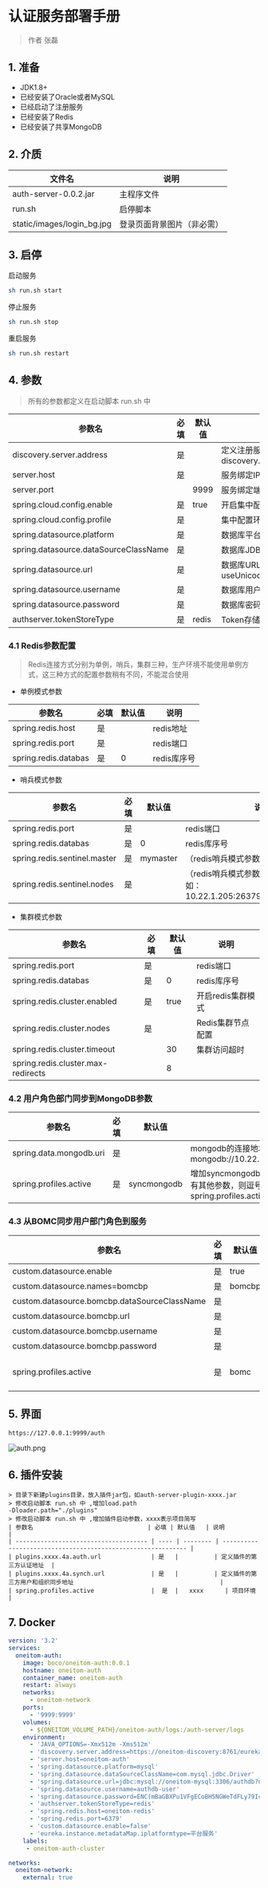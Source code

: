 # 认证服务部署手册

> 作者 张磊

## 1. 准备

* JDK1.8+
* 已经安装了Oracle或者MySQL
* 已经启动了注册服务
* 已经安装了Redis
* 已经安装了共享MongoDB

## 2. 介质

| 文件名                     | 说明                       |
| -------------------------- | -------------------------- |
| auth-server-0.0.2.jar      | 主程序文件                 |
| run.sh                     | 启停脚本                   |
| static/images/login_bg.jpg | 登录页面背景图片（非必需） |

## 3. 启停

启动服务

```bash
sh run.sh start
```

停止服务

```bash
sh run.sh stop
```

 重启服务

```bash
sh run.sh restart
```

## 4. 参数

> 所有的参数都定义在启动脚本 run.sh 中 

| 参数名                                | 必填 | 默认值   | 说明                                                         |
| ------------------------------------- | ---- | -------- | ------------------------------------------------------------ |
| discovery.server.address              | 是   |          | 定义注册服务的地址，当集群模式时配置多个地址逗号分隔  discovery.server.address=https://192.168.0.1:8761/eureka/,https://192.168.0.2:8761/eureka/ |
| server.host                           | 是   |          | 服务绑定IP                                                   |
| server.port                           |      | 9999     | 服务绑定端口                                                 |
| spring.cloud.config.enable            | 是   | true     | 开启集中配置功能                                             |
| spring.cloud.config.profile           | 是   |          | 集中配置环境名，例如：生产环境                               |
| spring.datasource.platform            | 是   |          | 数据库平台类型配置，例如：mysql                              |
| spring.datasource.dataSourceClassName | 是   |          | 数据库JDBC驱动，例如：com.mysql.jdbc.Driver                  |
| spring.datasource.url                 | 是   |          | 数据库URL，例如：jdbc:mysql://oneitom-mysql:3306/authdb?useUnicode=true&characterEncoding=utf-8&autoReconnect=true |
| spring.datasource.username            | 是   |          | 数据库用户名                                                 |
| spring.datasource.password            | 是   |          | 数据库密码                                                   |
| authserver.tokenStoreType             | 是   | redis    | Token存储方式                                                |

### 4.1 Redis参数配置

> Redis连接方式分别为单例，哨兵，集群三种，生产环境不能使用单例方式，这三种方式的配置参数稍有不同，不能混合使用

*  单例模式参数

| 参数名                                | 必填 | 默认值   | 说明                                                         |
| ------------------------------------- | ---- | -------- | ------------------------------------------------------------ |
| spring.redis.host                     | 是   |          | redis地址                               |
| spring.redis.port                     | 是   |          | redis端口                                                    |
| spring.redis.databas                  | 是   | 0        | redis库序号                                                  |

* 哨兵模式参数

| 参数名                       | 必填 | 默认值   | 说明                                                         |
| ---------------------------- | ---- | -------- | ------------------------------------------------------------ |
| spring.redis.port            | 是   |          | redis端口                                                    |
| spring.redis.databas         | 是   | 0        | redis库序号                                                  |
| spring.redis.sentinel.master | 是   | mymaster | （redis哨兵模式参数），master名称                            |
| spring.redis.sentinel.nodes  | 是   |          | （redis哨兵模式参数），node端口地址，例如：10.22.1.205:26379,10.22.1.204:26379 |

* 集群模式参数

| 参数名                             | 必填 | 默认值 | 说明              |
| ---------------------------------- | ---- | ------ | ----------------- |
| spring.redis.port                  | 是   |        | redis端口         |
| spring.redis.databas               | 是   | 0      | redis库序号       |
| spring.redis.cluster.enabled       | 是   | true   | 开启redis集群模式 |
| spring.redis.cluster.nodes         | 是   |        | Redis集群节点配置 |
| spring.redis.cluster.timeout       |      | 30     | 集群访问超时      |
| spring.redis.cluster.max-redirects |      | 8      |                   |

### 4.2 用户角色部门同步到MongoDB参数

| 参数名                  | 必填 | 默认值      | 说明                                                         |
| ----------------------- | ---- | ----------- | ------------------------------------------------------------ |
| spring.data.mongodb.uri | 是   |             | mongodb的连接地址，例如：mongodb://10.22.1.205/datashare     |
| spring.profiles.active  | 是   | syncmongodb | 增加syncmongodb到这个参数中，如果已经有其他参数，则逗号分隔，例如：spring.profiles.active=bomc,syncmongodb |

### 4.3 从BOMC同步用户部门角色到服务

| 参数名                                       | 必填 | 默认值 | 说明                                                         |
| -------------------------------------------- | ---- | ------ | ------------------------------------------------------------ |
| custom.datasource.enable                     | 是   | true   | 开启多数据源支持                                             |
| custom.datasource.names=bomcbp               | 是   | bomcbp | 定义多数据源名称bomcbp                                       |
| custom.datasource.bomcbp.dataSourceClassName | 是   |        | 定义数据源bomcbp的驱动名                                     |
| custom.datasource.bomcbp.url                 | 是   |        | 定义数据源bomcbp的url                                        |
| custom.datasource.bomcbp.username            | 是   |        | 定义数据源bomcbp的用户名                                     |
| custom.datasource.bomcbp.password            | 是   |        | 定义数据源bomcbp的密码                                       |
| spring.profiles.active                       | 是   | bomc   | 增加bomc到这个参数中，如果已经有其他参数，则逗号分隔，例如：spring.profiles.active=bomc,syncmongodb |

## 5. 界面

```
https://127.0.0.1:9999/auth
```

![auth.png](images/AuthService/auth.png)

## 6. 插件安装
	> 目录下新建plugins目录，放入插件jar包，如auth-server-plugin-xxxx.jar
	> 修改启动脚本 run.sh 中 ,增加load.path
	-Dloader.path="./plugins"
	> 修改启动脚本 run.sh 中 ,增加插件启动参数，xxxx表示项目简写
	| 参数名                                | 必填 | 默认值   | 说明                                                         |
	| ------------------------------------- | ---- | -------- | ------------------------------------------------------------ |
	| plugins.xxxx.4a.auth.url              | 是   |          | 定义插件的第三方认证地址  |
	| plugins.xxxx.4a.synch.url             | 是   |          | 定义插件的第三方用户和组织同步地址                                         |
	| spring.profiles.active                |  是  |   xxxx      | 项目环境                                               |


## 7. Docker

```yaml
version: '3.2'
services:
  oneitom-auth:
    image: boco/oneitom-auth:0.0.1
    hostname: oneitom-auth
    container_name: oneitom-auth
    restart: always
    networks:
      - oneitom-network
    ports:
      - '9999:9999'
    volumes:
      - ${ONEITOM_VOLUME_PATH}/oneitom-auth/logs:/auth-server/logs
    environment:
      - 'JAVA_OPTIONS=-Xmx512m -Xms512m'
      - 'discovery.server.address=https://oneitom-discovery:8761/eureka/'
      - 'server.host=oneitom-auth'
      - 'spring.datasource.platform=mysql'
      - 'spring.datasource.dataSourceClassName=com.mysql.jdbc.Driver'
      - 'spring.datasource.url=jdbc:mysql://oneitom-mysql:3306/authdb?useUnicode=true&characterEncoding=utf-8&autoReconnect=true'
      - 'spring.datasource.username=authdb-user'
      - 'spring.datasource.password=ENC(mBaGBXPu1VFgECoBH5NGWeTdFLy79Ic5)'
      - 'authserver.tokenStoreType=redis'
      - 'spring.redis.host=oneitom-redis'
      - 'spring.redis.port=6379'
      - 'custom.datasource.enable=false'
      - 'eureka.instance.metadataMap.iplatformtype=平台服务'
    labels:
     - oneitom-auth-cluster                

networks:
  oneitom-network:
    external: true
```



